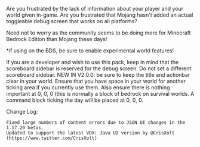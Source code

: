 Are you frustrated by the lack of information about your player and your world given in-game. Are you frustrated that Mojang hasn't added an actual toggleable debug screen that works on all platforms?

Need not to worry as the community seems to be doing more for Minecraft Bedrock Edition than Mojang these days!

*if using on the BDS, be sure to enable experimental world features!

If you are a developer and wish to use this pack, keep in mind that the scoreboard sidebar is reserved for the debug screen. Do not set a different scoreboard sidebar. NEW IN V2.0.0: be sure to keep the title and actionbar clear in your world. Ensure that you have space in your world for another ticking area if you currently use them. Also ensure there is nothing important at 0, 0, 0 (this is normally a block of bedrock on survival worlds. A command block ticking the day will be placed at 0, 0, 0.

Change Log:

    Fixed large numbers of content errors due to JSON UI changes in the 1.17.20 betas.
    Updated to support the latest VDX: Java UI version by @CrisXolt (https://www.twitter.com/CrisXolt)